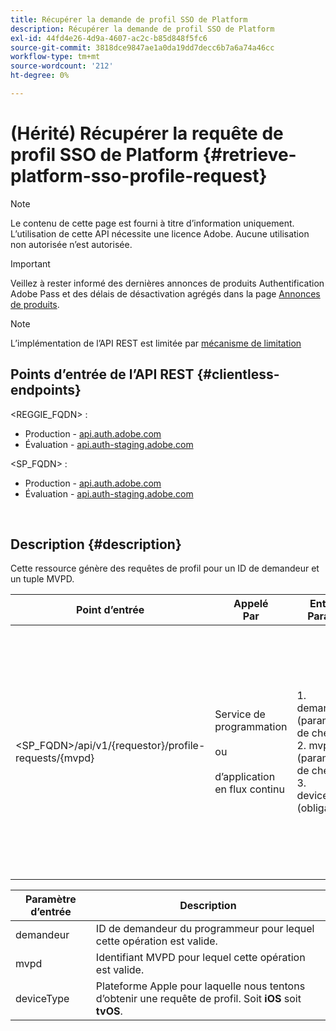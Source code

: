 ```yaml
---
title: Récupérer la demande de profil SSO de Platform
description: Récupérer la demande de profil SSO de Platform
exl-id: 44fd4e26-4d9a-4607-ac2c-b85d848f5fc6
source-git-commit: 3818dce9847ae1a0da19dd7decc6b7a6a74a46cc
workflow-type: tm+mt
source-wordcount: '212'
ht-degree: 0%

---
```


# (Hérité) Récupérer la requête de profil SSO de Platform {#retrieve-platform-sso-profile-request}

>[!NOTE]
>
>Le contenu de cette page est fourni à titre d’information uniquement. L’utilisation de cette API nécessite une licence Adobe. Aucune utilisation non autorisée n’est autorisée.

>[!IMPORTANT]
>
> Veillez à rester informé des dernières annonces de produits Authentification Adobe Pass et des délais de désactivation agrégés dans la page [Annonces de produits](/help/authentication/product-announcements.md).

>[!NOTE]
>
> L’implémentation de l’API REST est limitée par [mécanisme de limitation](/help/authentication/integration-guide-programmers/throttling-mechanism.md)

## Points d’entrée de l’API REST {#clientless-endpoints}

&lt;REGGIE_FQDN> :

* Production - [api.auth.adobe.com](http://api.auth.adobe.com/)
* Évaluation - [api.auth-staging.adobe.com](http://api.auth-staging.adobe.com/)

&lt;SP_FQDN> :

* Production - [api.auth.adobe.com](http://api.auth.adobe.com/)
* Évaluation - [api.auth-staging.adobe.com](http://api.auth-staging.adobe.com/)

</br>

## Description {#description}

Cette ressource génère des requêtes de profil pour un ID de demandeur et un tuple MVPD.


| Point d’entrée | Appelé </br>Par | Entrée   </br>Params | HTTP </br>Méthode | Réponse | HTTP </br>Réponse |
| --- | --- | --- | --- | --- | --- |
| &lt;SP_FQDN>/api/v1/{requestor}/profile-requests/{mvpd} | Service de programmation</br></br>ou</br></br>d’application en flux continu | 1. demandeur (paramètre de chemin)</br>2. mvpd (paramètre de chemin)</br>3. deviceType (obligatoire) | GET | La réponse Content-Type sera application/octet-stream, car la payload réelle est opaque pour l&#39;application cliente.</br></br>La réponse doit être transmise par l’application au moteur Platform</br></br>SSO pour obtenir une authentification unique (SSO) de profil. | 200 - Succès   </br>400 - Requête incorrecte |


| Paramètre d’entrée | Description |
| --------------- | -------------------------------------------------------------------------------------------------------- |
| demandeur | ID de demandeur du programmeur pour lequel cette opération est valide. |
| mvpd | Identifiant MVPD pour lequel cette opération est valide. |
| deviceType | Plateforme Apple pour laquelle nous tentons d’obtenir une requête de profil.  Soit **iOS** soit **tvOS**. |
